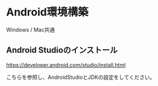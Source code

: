 # Android環境構築

Windows / Mac共通

## Android Studioのインストール

https://developer.android.com/studio/install.html

こちらを参照し、AndroidStudioとJDKの設定をしてください。
